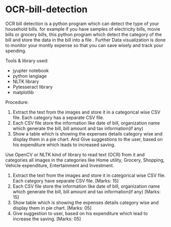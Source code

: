 # OCR-bill-detection
OCR bill detection is a python program which can detect the type of your household bills. for example if you have samples of electricity bills, movie bills or grocery bills, this python program which detect the category of the bill and store the data in the bill into a file . Further Data visualization is done to monitor your montly expense so that you can save wisely and track your spending. 

Tools & library used: 

* jyupter notebook
* python langiage
* NLTK library
* Pytesseract library
* matplotlib 

Procedure:

1. Extract the text from the images and store it in a categorical wise CSV file. Each category has a separate CSV file.
2. Each CSV file store the information like date of bill, organization name which generate the bill, bill amount and tax information(if any)
3. Show a table which is showing the expenses details category wise and display them in a pie chart. And Give suggestions to the user, based on his expenditure which leads to increased saving.



Use OpenCV or NLTK kind of library to read text (OCR) from it and categories all images in the categories like Home utility, Grocery, Shopping, Vehicle expenditure, Entertainment and Investment. 
1. Extract the text from the images and store it in categorical wise CSV file. Each category 
have separate CSV file. [Marks: 15]
2. Each CSV file store the information like date of bill, organization name which generate 
the bill, bill amount and tax information(if any) [Marks: 15] 
3. Show table which is showing the expenses details category wise and display them in 
pie chart. [Marks: 05] 
 4. Give suggestion to user, based on his expenditure which lead to increase the saving. 
[Marks: 05] 